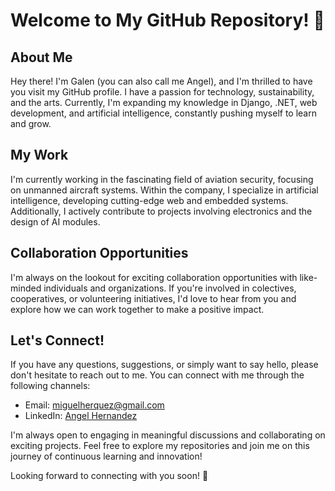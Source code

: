 # Welcome to My GitHub Repository! 👋

## About Me
Hey there! I'm Galen (you can also call me Angel), and I'm thrilled to have you visit my GitHub profile. I have a passion for technology, sustainability, and the arts. Currently, I'm expanding my knowledge in Django, .NET, web development, and artificial intelligence, constantly pushing myself to learn and grow.

## My Work
I'm currently working in the fascinating field of aviation security, focusing on unmanned aircraft systems. Within the company, I specialize in artificial intelligence, developing cutting-edge web and embedded systems. Additionally, I actively contribute to projects involving electronics and the design of AI modules.

## Collaboration Opportunities
I'm always on the lookout for exciting collaboration opportunities with like-minded individuals and organizations. If you're involved in colectives, cooperatives, or volunteering initiatives, I'd love to hear from you and explore how we can work together to make a positive impact.

## Let's Connect!
If you have any questions, suggestions, or simply want to say hello, please don't hesitate to reach out to me. You can connect with me through the following channels:

- Email: [miguelherquez@gmail.com](mailto:miguelherquez@gmail.com)
- LinkedIn: [Angel Hernandez](https://www.linkedin.com/in/miguel-%C3%A1ngel-hernandez-229915212)

I'm always open to engaging in meaningful discussions and collaborating on exciting projects. Feel free to explore my repositories and join me on this journey of continuous learning and innovation!

Looking forward to connecting with you soon! 🚀
